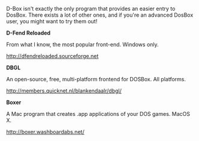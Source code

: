 D-Box isn't exactly the only program that provides an easier entry to DosBox. There exists a lot of other ones, and if you're an advanced DosBox user, you might want to try them out!

**D-Fend Reloaded**

From what I know, the most popular front-end. Windows only.

http://dfendreloaded.sourceforge.net

**DBGL**

An open-source, free, multi-platform frontend for DOSBox. All platforms.

http://members.quicknet.nl/blankendaalr/dbgl/

**Boxer**

A Mac program that creates .app applications of your DOS games. MacOS X.

http://boxer.washboardabs.net/
